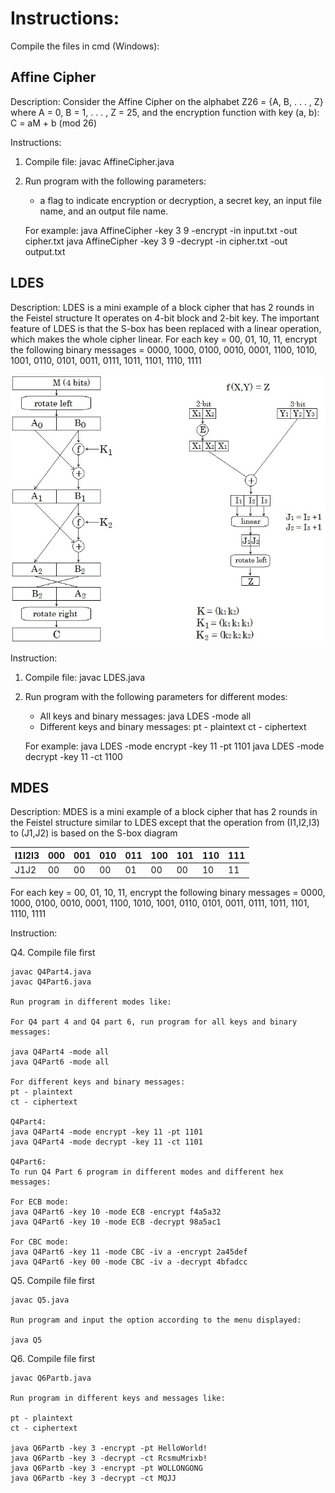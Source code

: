 # Instructions:

Compile the files in cmd (Windows):

## Affine Cipher
Description:
Consider the Affine Cipher on the alphabet Z26 = {A, B, . . . , Z} where A = 0, B = 1, . . . , Z = 25,
and the encryption function with key (a, b): C = aM + b (mod 26)

Instructions:
1. Compile file: javac AffineCipher.java

2. Run program with the following parameters:
   - a flag to indicate encryption or decryption, a secret key, an input file name, and an output file name.

   For example:
   java AffineCipher -key 3 9 -encrypt -in input.txt -out cipher.txt
   java AffineCipher -key 3 9 -decrypt -in cipher.txt -out output.txt


## LDES
Description: LDES is a mini example of a block cipher that has 2 rounds in the Feistel structure
It operates on 4-bit block and 2-bit key. The important feature of LDES is that the S-box has been replaced with a linear operation, which makes the whole cipher linear.
For each key = 00, 01, 10, 11, encrypt the following binary messages = 0000, 1000, 0100, 0010, 0001, 1100, 1010, 1001, 0110, 0101, 0011, 0111, 1011, 1101, 1110, 1111

![LDES-SBox](https://raw.githubusercontent.com/engkhsky/Cryptography-Algorithms/master/Images/LDES_SBox.jpg)

Instruction:
1. Compile file: javac LDES.java

2. Run program with the following parameters for different modes:
   - All keys and binary messages: java LDES -mode all
   - Different keys and binary messages:
     pt - plaintext
     ct - ciphertext

   For example:
   java LDES -mode encrypt -key 11 -pt 1101
   java LDES -mode decrypt -key 11 -ct 1100

## MDES
Description: MDES is a mini example of a block cipher that has 2 rounds in the Feistel structure similar to LDES except that the operation from (I1,I2,I3) to (J1,J2) is based on the S-box diagram

| I1I2I3  | 000 | 001 | 010 | 011 | 100 | 101 | 110 | 111 |
| ------- | --- | --- | --- | --- | --- | --- | --- | --- |
| J1J2 | 00 | 00 | 00 | 01 | 00 | 00 | 10 | 11 |


For each key = 00, 01, 10, 11, encrypt the following binary messages = 0000, 1000, 0100, 0010, 0001, 1100, 1010, 1001, 0110, 0101, 0011, 0111, 1011, 1101, 1110, 1111


Instruction:


Q4. Compile file first

    javac Q4Part4.java
    javac Q4Part6.java

    Run program in different modes like:

    For Q4 part 4 and Q4 part 6, run program for all keys and binary messages:

    java Q4Part4 -mode all
    java Q4Part6 -mode all

    For different keys and binary messages:
    pt - plaintext
    ct - ciphertext

    Q4Part4:
    java Q4Part4 -mode encrypt -key 11 -pt 1101
    java Q4Part4 -mode decrypt -key 11 -ct 1101

    Q4Part6:
    To run Q4 Part 6 program in different modes and different hex messages:

    For ECB mode:
    java Q4Part6 -key 10 -mode ECB -encrypt f4a5a32
    java Q4Part6 -key 10 -mode ECB -decrypt 98a5ac1

    For CBC mode:
    java Q4Part6 -key 11 -mode CBC -iv a -encrypt 2a45def
    java Q4Part6 -key 00 -mode CBC -iv a -decrypt 4bfadcc


Q5. Compile file first

    javac Q5.java

    Run program and input the option according to the menu displayed:

    java Q5


Q6. Compile file first

    javac Q6Partb.java

    Run program in different keys and messages like:

    pt - plaintext
    ct - ciphertext

    java Q6Partb -key 3 -encrypt -pt HelloWorld!
    java Q6Partb -key 3 -decrypt -ct RcsmuMrixb!
    java Q6Partb -key 3 -encrypt -pt WOLLONGONG
    java Q6Partb -key 3 -decrypt -ct MQJJ
